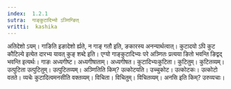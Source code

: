 ```yaml
---
index:  1.2.1
sutra:  गाङ्कुटादिभ्यो ऽञ्णिन्ङित्
vritti:  kashika 
---
```


अतिदेशो ऽयम्। गाङिति इङादेशो र्ह्यते, न गाङ् गतौ इति, ङकारस्य अनन्यार्थत्वात्। कुटादयो ऽपि कुट कौटिल्ये इत्येत दारभ्य यावत् कुङ् शब्दे इति। एग्यो गाङ्कुटादिभ्यः परे अञ्णितः प्रत्यया ङितो भवन्ति ङिद्वद् भवन्ति इत्यर्थः। गाङः अध्यगीष्ट। अध्यगीषाताम्। अध्यगीषत। कुटादिभ्यःकुटिता। कुटितुम्। कुटितव्यम्। उत्पुटिता उत्पुटितुम्। उत्पुटितव्यम्। अञ्णितिति किम्? उत्कोटयति। उच्चुकोट। उत्कोटकः। उत्कोटो वतते। व्यचेः कुटादित्वमनसीति वक्तव्यम्। विचिता। विचितुम्। विचितव्यम्। अनसि इति किम्? उरुव्यचाः।

